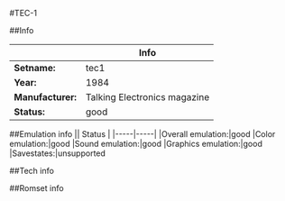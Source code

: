#TEC-1

##Info

||Info|
|-----|-----|
|**Setname:**|tec1
|**Year:**|1984
|**Manufacturer:**|Talking Electronics magazine
|**Status:**|good

##Emulation info
|| Status |
|-----|-----|
|Overall emulation:|good
|Color emulation:|good
|Sound emulation:|good
|Graphics emulation:|good
|Savestates:|unsupported

##Tech info

##Romset info

<!--- START OF EDITED COMMENT DO NOT TOUCH TEXT ABOVE-->
